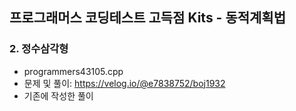 ## 프로그래머스 코딩테스트 고득점 Kits - 동적계획법

### 2. 정수삼각형
- programmers43105.cpp
- 문제 및 풀이: https://velog.io/@e7838752/boj1932
- 기존에 작성한 풀이

